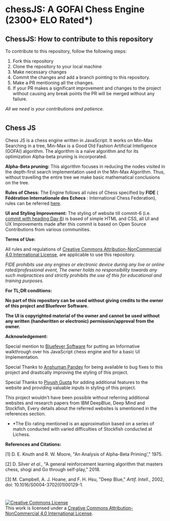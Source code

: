 # chessJS: A GOFAI Chess Engine (2300+ ELO Rated*)
## **ChessJS: How to contribute to this repository**

To contribute to this repository, follow the following steps:

1. Fork this repository
2. Clone the repository to your local machine
3. Make necessary changes
4. Commit the changes and add a branch pointing to this repository.
5. Make a PR mentioning all the changes.
6. If your PR makes a significant improvement and changes to the project without causing any break points the PR will be merged without any failure.

_All we need is your contributions and patience._

#
## **Chess JS**

Chess JS is a chess engine written in JavaScript. It works on Min-Max Searching in a tree, Min-Max is a Good Old Fashion Artificial Intelligence (GOFAI) algorithm. The algorithm is a naïve algorithm and for its optimization Alpha-beta pruning is incorporated.

**Alpha-Beta pruning:** This algorithm focuses in reducing the nodes visited in the depth-first search implementation used in the Min-Max Algorithm. Thus, without travelling the entire tree we make basic mathematical conclusions on the tree.

**Rules of Chess:** The Engine follows all rules of Chess specified by **FIDE** ( **Fédération Internationale des Echecs** : International Chess Federation), rules can be referred [here](https://www.fide.com/FIDE/handbook/LawsOfChess.pdf).

**UI and Styling Improvement:** The styling of website till commit-6 (i.e. [commit with heading Day 6](https://github.com/ashishpapanai/chessJS/commit/387ad1f2f922fb39fbaa713d85af4384dcc929cb)) is based of simple HTML and CSS, all UI and UX Improvements made after this commit is based on Open Source Contributions from various communities.

**Terms of Use:**

All rules and regulations of [Creative Commons Attribution-NonCommercial 4.0 International License](http://creativecommons.org/licenses/by-nc/4.0/), are applicable to use this repository.

_FIDE prohibits use any engines or electronic device during any live or online rated/professional event, The owner holds no responsibility towards any such malpractices and strictly prohibits the use of this for educational and training purposes._

**For TL;DR conditions:**

**No part of this repository can be used without giving credits to the owner of this project and Bluefever Software.**

**The UI is copyrighted material of the owner and cannot be used without any written (handwritten or electronic) permission/approval from the owner.**

**Acknowledgement:**

Special mention to [Bluefever Software](https://www.youtube.com/user/BlueFeverSoft/about) for putting an Informative walkthrough over his JavaScript chess engine and for a basic UI Implementation.

Special Thanks to [Anshuman Pandey](https://github.com/anshuman9999/) for being available to bug fixes to this project and drastically improving the styling of this project.

Special Thanks to [Piyush Gupta](https://github.com/gupta-piyush19) for adding additional features to the website and providing valuable inputs in styling of this project.

This project wouldn&#39;t have been possible without referring additional websites and research papers from IBM DeepBlue, Deep Mind and Stockfish, Every details about the referred websites is smentioned in the references section.

* *The Elo rating mentioned is an approximation based on a series of match conducted with varied difficulties of Stockfish conducted at Lichess.

**References and Citations:**

[1] D. E. Knuth and R. W. Moore, &quot;An Analysis of Alpha-Beta Priming&#39;,&quot; 1975.

[2] D. Silver _et al._, &quot;A general reinforcement learning algorithm that masters chess, shogi and Go through self-play,&quot; 2018.

[3] M. Campbell, A. J. Hoane, and F. H. Hsu, &quot;Deep Blue,&quot; _Artif. Intell._, 2002, doi: 10.1016/S0004-3702(01)00129-1.

#
<a rel="license" href="http://creativecommons.org/licenses/by-nc/4.0/"><img alt="Creative Commons License" style="border-width:0" src="https://i.creativecommons.org/l/by-nc/4.0/88x31.png" /></a><br />This work is licensed under a <a rel="license" href="http://creativecommons.org/licenses/by-nc/4.0/">Creative Commons Attribution-NonCommercial 4.0 International License</a>.
